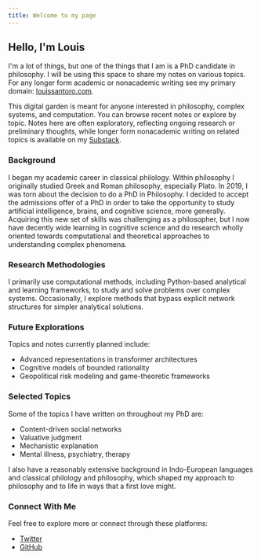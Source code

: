 ```yaml
---
title: Welcome to my page
---
```

## Hello, I'm Louis

I'm a lot of things, but one of the things that I am is a PhD candidate in philosophy. I will be using this space to share my notes on various topics. For any longer form academic or nonacademic writing see my primary domain:  [louissantoro.com](louissantoro.com).

This digital garden is meant for anyone interested in philosophy, complex systems, and computation. You can browse recent notes or explore by topic. Notes here are often exploratory, reflecting ongoing research or preliminary thoughts, while longer form nonacademic writing on related topics is available on my [Substack](https://substack.com/@louissantoro).

### Background

I began my academic career in classical philology. Within philosophy I originally studied Greek and Roman philosophy, especially Plato. In 2019, I was torn about the decision to do a PhD in Philosophy. I decided to accept the admissions offer of a PhD in order to take the opportunity to study artificial intelligence, brains, and cognitive science, more generally. Acquiring this new set of skills was challenging as a philosopher, but I now have decently wide learning in cognitive science and do research wholly oriented towards computational and theoretical approaches to understanding complex phenomena.

### Research Methodologies

I primarily use computational methods, including Python-based analytical and learning frameworks, to study and solve problems over complex systems. Occasionally, I explore methods that bypass explicit network structures for simpler analytical solutions.

### Future Explorations

Topics and notes currently planned include:
- Advanced representations in transformer architectures
- Cognitive models of bounded rationality
- Geopolitical risk modeling and game-theoretic frameworks

### Selected Topics

Some of the topics I have written on throughout my PhD are:
- Content-driven social networks
- Valuative judgment
- Mechanistic explanation
- Mental illness, psychiatry, therapy

I also have a reasonably extensive background in Indo-European languages and classical philology and philosophy, which shaped my approach to philosophy and to life in ways that a first love might.

### Connect With Me

Feel free to explore more or connect through these platforms:

- [Twitter](https://x.com/dikaiosvne)
- [GitHub](https://github.com/louisrsantoro)